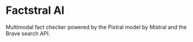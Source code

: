 # Factstral AI

Multimodal fact checker powered by the Pixtral model by Mistral and the Brave search API.
